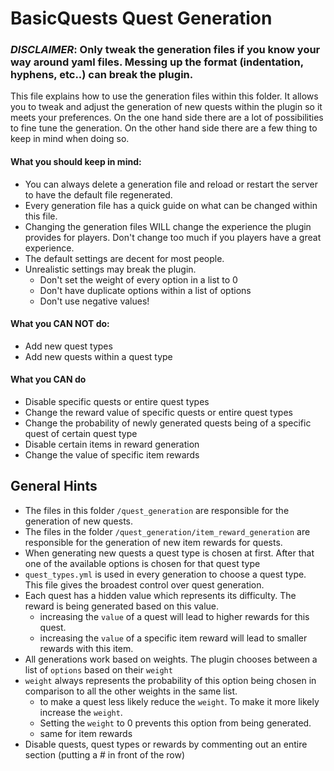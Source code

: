 

# BasicQuests Quest Generation

### _DISCLAIMER_: Only tweak the generation files if you know your way around yaml files.  Messing up the format (indentation, hyphens, etc..) can break the plugin.

This file explains how to use the generation files within this folder.
It allows you to tweak and adjust the generation of new quests within the plugin so it meets your preferences.
On the one hand side there are a lot of possibilities to fine tune the generation.
On the other hand side there are a few thing to keep in mind when doing so.

#### What you should keep in mind:
- You can always delete a generation file and reload or restart the server to have the default file regenerated.
- Every generation file has a quick guide on what can be changed within this file.
- Changing the generation files WILL change the experience the plugin provides for players. Don't change too much if you players have a great experience.
- The default settings are decent for most people.
- Unrealistic settings may break the plugin.
    - Don't set the weight of every option in a list to 0
    - Don't have duplicate options within a list of options
    - Don't use negative values!

#### What you CAN NOT do:
- Add new quest types
- Add new quests within a quest type

#### What you CAN do
- Disable specific quests or entire quest types
- Change the reward value of specific quests or entire quest types
- Change the probability of newly generated quests being of a specific quest of certain quest type
- Disable certain items in reward generation
- Change the value of specific item rewards

## General Hints
- The files in this folder `/quest_generation` are responsible for the generation of new quests.
- The files in the folder `/quest_generation/item_reward_generation` are responsible for the generation of new item rewards for quests.
- When generating new quests a quest type is chosen at first. After that one of the available options is chosen for that quest type
- `quest_types.yml` is used in every generation to choose a quest type. This file gives the broadest control over quest generation.
- Each quest has a hidden value which represents its difficulty. The reward is being generated based on this value.
    - increasing the `value` of a quest will lead to higher rewards for this quest.
    - increasing the `value` of a specific item reward will lead to smaller rewards with this item.
- All generations work based on weights. The plugin chooses between a list of `options` based on their `weight`
- `weight` always represents the probability of this option being chosen in comparison to all the other weights in the same list.
    - to make a quest less likely reduce the `weight`. To make it more likely increase the `weight`.
    - Setting the `weight` to 0 prevents this option from being generated.
    - same for item rewards
- Disable quests, quest types or rewards by commenting out an entire section (putting a # in front of the row)